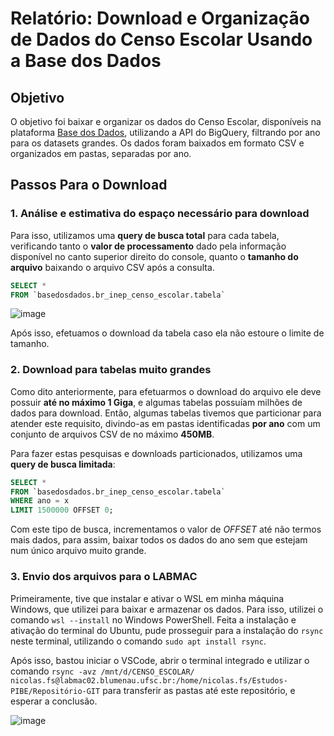 

# Relatório: Download e Organização de Dados do Censo Escolar Usando a Base dos Dados

## Objetivo
O objetivo foi baixar e organizar os dados do Censo Escolar, disponíveis na plataforma [Base dos Dados](https://basedosdados.org/), utilizando a API do BigQuery, filtrando por ano para os datasets grandes. Os dados foram baixados em formato CSV e organizados em pastas, separadas por ano.

## Passos Para o Download

### 1. **Análise e estimativa do espaço necessário para download**

Para isso, utilizamos uma __query de busca total__ para cada tabela, verificando tanto o __valor de processamento__ dado pela informação disponível no canto superior direito do console, quanto o __tamanho do arquivo__ baixando o arquivo CSV após a consulta.

```SQL
SELECT *
FROM `basedosdados.br_inep_censo_escolar.tabela`
```

![image](https://github.com/user-attachments/assets/b06d7ba3-54ae-4525-8e71-b2a6c1d3c853)

Após isso, efetuamos o download da tabela caso ela não estoure o limite de tamanho.

### 2. **Download para tabelas muito grandes**

Como dito anteriormente, para efetuarmos o download do arquivo ele deve possuir __até no máximo 1 Giga__, e algumas tabelas possuíam milhões de dados para download. Então, algumas tabelas tivemos que particionar para atender este requisito, divindo-as em pastas identificadas __por ano__ com um conjunto de arquivos CSV de no máximo __450MB__.

Para fazer estas pesquisas e downloads particionados, utilizamos uma __query de busca limitada__:

```SQL
SELECT *
FROM `basedosdados.br_inep_censo_escolar.tabela`
WHERE ano = x
LIMIT 1500000 OFFSET 0;
```
Com este tipo de busca, incrementamos o valor de _OFFSET_ até não termos mais dados, para assim, baixar todos os dados do ano sem que estejam num único arquivo muito grande.

### 3. **Envio dos arquivos para o LABMAC**

Primeiramente, tive que instalar e ativar o WSL em minha máquina Windows, que utilizei para baixar e armazenar os dados. Para isso, utilizei o comando `wsl --install` no Windows PowerShell. Feita a instalação e ativação do terminal do Ubuntu, pude prosseguir para a instalação do `rsync` neste terminal, utilizando o comando `sudo apt install rsync`.

Após isso, bastou iniciar o VSCode, abrir o terminal integrado e utilizar o comando `rsync -avz /mnt/d/CENSO_ESCOLAR/ nicolas.fs@labmac02.blumenau.ufsc.br:/home/nicolas.fs/Estudos-PIBE/Repositório-GIT` para transferir as pastas até este repositório, e esperar a conclusão.

![image](https://github.com/user-attachments/assets/12551084-cf91-4531-a763-4bb76fc194ee)



